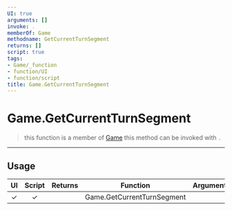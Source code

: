 ```yaml
---
UI: true
arguments: []
invoke: .
memberOf: Game
methodname: GetCurrentTurnSegment
returns: []
script: true
tags:
- Game/_function
- function/UI
- function/script
title: Game.GetCurrentTurnSegment
---
```

# Game.GetCurrentTurnSegment
> this function is a member of [Game](civ-6/lua/Game.md)
> this method can be invoked with `.`
-----
## Usage
|  UI | Script | Returns | Function | Arguments |
|:---:|:------:|-------:|:--------:|:---------|
|✓|✓||Game.GetCurrentTurnSegment||
